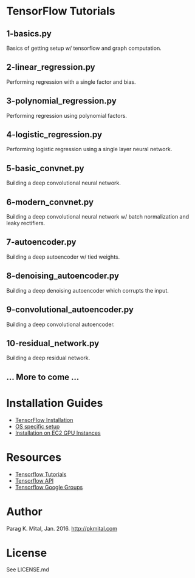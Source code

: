 # TensorFlow Tutorials

## 1-basics.py

Basics of getting setup w/ tensorflow and graph computation.

## 2-linear_regression.py

Performing regression with a single factor and bias.

## 3-polynomial_regression.py

Performing regression using polynomial factors.

## 4-logistic_regression.py

Performing logistic regression using a single layer neural network.

## 5-basic_convnet.py

Building a deep convolutional neural network.

## 6-modern_convnet.py

Building a deep convolutional neural network w/ batch normalization and leaky rectifiers.

## 7-autoencoder.py

Building a deep autoencoder w/ tied weights.

## 8-denoising_autoencoder.py

Building a deep denoising autoencoder which corrupts the input.

## 9-convolutional_autoencoder.py

Building a deep convolutional autoencoder.

## 10-residual_network.py

Building a deep residual network.

## ... More to come ...

# Installation Guides

* [TensorFlow Installation](https://github.com/tensorflow/tensorflow)
* [OS specific setup](https://github.com/tensorflow/tensorFlow/blob/master/tensorflow/g3doc/get_started/os_setup.md)
* [Installation on EC2 GPU Instances](http://eatcodeplay.com/installing-gpu-enabled-tensorflow-with-python-3-4-in-ec2/)

# Resources

* [Tensorflow Tutorials](https://www.tensorflow.org/versions/r0.7/tutorials/index.html)
* [Tensorflow API](https://www.tensorflow.org/versions/r0.7/api_docs/python/index.html)
* [Tensorflow Google Groups](https://groups.google.com/a/tensorflow.org/forum/#!forum/discuss)

# Author

Parag K. Mital, Jan. 2016.
http://pkmital.com

# License

See LICENSE.md
